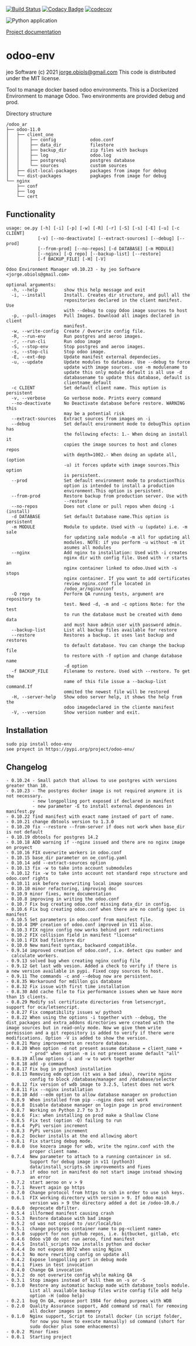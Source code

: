 [![Build Status](https://travis-ci.com/jobiols/odoo-env.svg?branch=master)](https://travis-ci.com/jobiols/odoo-env)
[![Codacy Badge](https://api.codacy.com/project/badge/Grade/349443f891184544b58e011ae3b6b465)](https://app.codacy.com/app/jobiols/odoo-env?utm_source=github.com&utm_medium=referral&utm_content=jobiols/odoo-env&utm_campaign=Badge_Grade_Settings)
[![codecov](https://codecov.io/gh/jobiols/odoo-env/branch/master/graph/badge.svg)](https://codecov.io/gh/jobiols/odoo-env)

![Python application](https://github.com/jobiols/odoo-env/workflows/Python%20application/badge.svg)

[Project documentation](https://jobiols.github.io/odoo-env/)

odoo-env
=========
jeo Software (c) 2021 jorge.obiols@gmail.com
This code is distributed under the MIT license.

Tool to manage docker based odoo environments. This is a Dockerized
Environment to manage Odoo. Two environments are provided debug and prod.

Directory structure

    /odoo_ar
    ├── odoo-11.0
    │   ├── client_one
    │   │    ├── config             odoo.conf
    │   │    ├── data_dir           filestore
    │   │    ├── backup_dir         zip files with backups
    │   │    ├── log                odoo.log
    │   │    ├── postgresql         postgres database
    │   │    └── sources            custom sources
    │   ├── dist-local-packages     packages from image for debug
    │   └── dist-packages           pagkages from image for debug
    └── nginx
        ├── conf
        ├── log
        └── cert

Functionality
-------------

    usage: oe.py [-h] [-i] [-p] [-w] [-R] [-r] [-S] [-s] [-E] [-u] [-c CLIENT]
                [-v] [--no-deactivate] [--extract-sources] [--debug] [--prod]
                [--from-prod] [--no-repos] [-d DATABASE] [-m MODULE]
                [--nginx] [-Q repo] [--backup-list] [--restore]
                [-f BACKUP_FILE] [-H] [-V]

    Odoo Environment Manager v0.10.23 - by jeo Software
    <jorge.obiols@gmail.com>

    optional arguments:
      -h, --help          show this help message and exit
      -i, --install       Install. Creates dir structure, and pull all the
                          repositories declared in the client manifest. Use
                          with --debug to copy Odoo image sources to host
      -p, --pull-images   Pull Images. Download all images declared in client
                          manifest.
      -w, --write-config  Create / Overwrite config file.
      -R, --run-env       Run postgres and aeroo images.
      -r, --run-cli       Run odoo image
      -S, --stop-env      Stop postgres and aeroo images.
      -s, --stop-cli      Stop odoo image.
      -E, --ext-dep       Update manifest external dependecies.
      -u, --update        Update modules to database. Use --debug to force
                          update with image sources. use -m modulename to
                          update this only module default is all use -d
                          databasename to update this database, default is
                          clientname_default
      -c CLIENT           Set default client name. This option is persistent
      -v, --verbose       Go verbose mode. Prints every command
      --no-deactivate     No Deactivate database before restore. WARNING this
                          may be a potential risk
      --extract-sources   Extract sources from images on -i
      --debug             Set default environment mode to debugThis option has
                          the following efects: 1.- When doing an install it
                          copies the image sources to host and clones repos
                          with depth=1002.- When doing an update all, (option
                          -u) it forces update with image sources.This option
                          is persistent.
      --prod              Set default environment mode to productionThis
                          option is intended to install a production
                          environment.This option is persistent.
      --from-prod         Restore backup from production server. Use with
                          --restore
      --no-repos          Does not clone or pull repos when doing -i (install)
      -d DATABASE         Set default Database name.This option is persistent
      -m MODULE           Module to update. Used with -u (update) i.e. -m sale
                          for updating sale module -m all for updating all
                          modules. NOTE: if you perform -u without -m it
                          asumes all modules
      --nginx             Add nginx to installation: Used with -i creates
                          nginx dir with config file. Used with -r starts an
                          nginx container linked to odoo.Used with -s stops
                          nginx container. If you want to add certificates
                          review nginx.conf file located in
                          /odoo_ar/nginx/conf
      -Q repo             Perform QA running tests, argument are repository to
                          test. Need -d, -m and -c options Note: for the test
                          to run the database must be created with demo data
                          and must have admin user with password admin.
      --backup-list       List all backup files available for restore
      --restore           Restores a backup. it uses last backup and restores
                          to default database. You can change the backup file
                          to restore with -f option and change database name
                          -d option
      -f BACKUP_FILE      Filename to restore. Used with --restore. To get the
                          name of this file issue a --backup-list command.If
                          ommited the newest file will be restored
      -H, --server-help   Show odoo server help, it shows the help from the
                          odoo imagedeclared in the cliente manifest
      -V, --version       Show version number and exit.

Installation
------------
    sudo pip install odoo-env
    see proyect in https://pypi.org/project/odoo-env/

Changelog
---------
    - 0.10.24 - Small patch that allows to use postgres with versions greater than 10.
    - 0.10.23 - The postgres docker image is not required anymore it is not necessary.
              - new longpolling port exposed if declared in manifest
              - new parameter -E to install external dependences in manifest.py
    - 0.10.22 find manifest with exact name instaed of part of name.
    - 0.10.21 change dbtools version to 1.3.0
    - 0.10.20 fix --restore --from-server if does not work when base_dir is not default
    - 0.10.19 dbtools for postgres 14.2
    - 0.10.18 ADD warning if --nginx issued and there are no nginx image on proyect
    - 0.10.16 FIX overwrite workers in odoo.conf
    - 0.10.15 base_dir parameter on oe_config.yaml
    - 0.10.14 add --extract-sources option
    - 0.10.13 fix -w to take into account submodules
    - 0.10.12 fix -w to take into account not standard repo structure and odoo.conf rights
    - 0.10.11 ask before overwriting local image sources
    - 0.10.10 minor refactoring, improving doc
    - 0.10.9 minor fixes, more documentation
    - 0.10.8 improving in writing the odoo.conf
    - 0.10.7 Fix bug creating odoo.conf missing data_dir in config.
    - 0.10.6 Fix bug creating odoo.conf when there are no config spec is manifest
    - 0.10.5 Set parameters in odoo.conf from manifest file.
    - 0.10.4 IMP creation of odoo.conf improved in V11 also.
    - 0.10.3 FIX nginx config now works behind port redirections
    - 0.10.2 FIX collision field in manifest "license"
    - 0.10.1 FIX bad filestore dir
    - 0.10.0 New manifest syntax, backward compatible.
    - 0.9.14 improved creation of odoo.conf, i.e. detect cpu number and
      calculate workers.
    - 0.9.13 solved bug when creating nginx config file
    - 0.9.12 Get last wdb vesion. Added a check to verify if there is
    a new version available in pypi. Fixed copy sources to host.
    - 0.9.11 The commands -c and --debug now are persistent.
    - 0.8.35 Workaround for mdillon gis database
    - 0.8.32 Fix issue with first time installation
    - 0.8.30 Add cache file to fix performance issues when we have more
    than 15 clients.
    - 0.8.29 Modify ssl certificate directories from letsencrypt,
    support for oca/letsencript.
    - 0.8.27 Fix compatibility issues w/ python3
    - 0.8.22 When using the options -i together with --debug, the
    dist_packages and extra_addons directories were created with the
    image sources but in read-only mode. Now we give them write
    permission and a git repository is added to verify if there were
    modifications. Option -V is added to show the version.
    - 0.8.21 Many improvements on restore database.
    - 0.8.20 When option -d not present assume database = client_name +
             "_prod" when option -m is not present asume default "all"
    - 0.8.19 Allow options -i and -w to work together
    - 0.8.18 add -p command
    - 0.8.17 Fix bug in python3 installation
    - 0.8.13 Removing edm option (it was a bad idea), rewrite nginx
             config to block /database/manager and /database/selector
    - 0.8.12 fix version of wdb image to 3.2.5, latest does not work
    - 0.8.11 Fix --nginx installation
    - 0.8.10 Add --edm option to allow database manager on production
    - 0.8.9  When installed from pip --nginx does not work
    - 0.8.8  Disable database manager on login page in prod environment
    - 0.8.7  Working on Python 2.7 to 3.7
    - 0.8.6  Fix: when installing on prod make a Shallow Clone
    - 0.8.5  Fix test (option -Q) failing to run
    - 0.8.4  PyPi version increment
    - 0.8.3  PyPi version increment
    - 0.8.2  Docker installs at the end allowing abort
    - 0.8.1  Fix starting debug mode.
    - 0.8.0  Use kozera image for wdb, write the nginx.conf with the
             proper client name.
    - 0.7.4  New parameter to attach to a running containcer in sd.
             Support for debug image in v11 (python3)
             data/install_scripts.sh improvements and fixes
    - 0.7.3  if odoo not in manifest do not start image instead showing
             an error
    - 0.7.2  start aeroo on v > 9
    - 0.7.1  Revert again go https
    - 0.7.0  Change protocol from https to ssh in order to use ssh keys.
    - 0.6.1  FIX working directory with version > 9. If odoo main
             version was > 9 the directory added a dot ie /odoo-10.0./
    - 0.6.0  deprecate dbfilter.
    - 0.5.4  illformed manifest causing crash
    - 0.5.3  Restore database with bad image
    - 0.5.2  sd was not copied to /usr/local/bin
    - 0.5.1  change postgres container name to pg-<client name>
    - 0.5.0  support for non github repos, i.e. bitbucket, gitlab, etc
    - 0.4.6  Odoo v10 do not run aeroo, find manifest
    - 0.4.5  Install_scripts now installs python and docker
    - 0.4.4  Do not expose 8072 when using Nginx
    - 0.4.3  No more rewriting config on update all
    - 0.4.2  Expose longpolling port in debug mode
    - 0.4.1  Fixes in test invocation
    - 0.4.0  Change QA invocation
    - 0.3.2  do not overwrite config while making QA
    - 0.3.1  Stop images instead of kill them on -s or -S
    - 0.3.0  Restore any automatic backup made with database_tools module.
             List all available backup files write config file add help
             option -H (odoo help)
    - 0.2.1  bug On QA, expose port 1984 for debug purpoes with WDB
    - 0.2.0  Quality Assurance support, Add command sd rmall for removing
             all docker images in memory
    - 0.1.0  Nginx support, Script to install docker (in script folder,
             for now you have to execute manually) sd command (short for
             sudo docker plus some enhacements)
    - 0.0.2  Minor fixes
    - 0.0.1  Starting project
